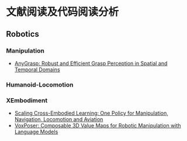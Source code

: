 # 文献阅读及代码阅读分析

## Robotics

### Manipulation
- [AnyGrasp: Robust and Efficient Grasp Perception in Spatial and Temporal Domains](https://arxiv.org/pdf/2212.08333)

### Humanoid-Locomotion

### XEmbodiment
- [Scaling Cross-Embodied Learning: One Policy for Manipulation, Navigation, Locomotion and Aviation](https://arxiv.org/pdf/2408.11812)
- [VoxPoser: Composable 3D Value Maps for Robotic Manipulation with Language Models](https://voxposer.github.io/)